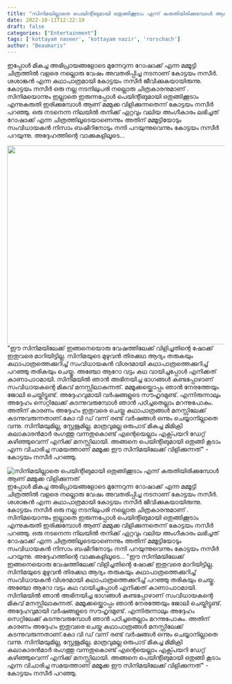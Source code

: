 ```yaml
---
title: "സിനിമയില്ലാതെ പെയിന്റിങുമായി ഒതുങ്ങിക്കൂടാം എന്ന് കരുതിയിരിക്കുമ്പോൾ ആണ് മമ്മുക്ക വിളിക്കുന്നത്"
date: 2022-10-11T12:22:19
draft: false
categories: ["Entertainment"]
tags: ['kottayam naseer', 'kottayam nazir', 'rorschach']
author: "Beaumaris"
---
```


ഇപ്പോൾ മികച്ച അഭിപ്രായങ്ങളോടെ മുന്നേറുന്ന റോഷാക്ക് എന്ന മമ്മൂട്ടി ചിത്രത്തിൽ വളരെ നല്ലൊരു വേഷം അവതരിപ്പിച്ച നടനാണ് കോട്ടയം നസീർ. ശശാങ്കൻ എന്ന കഥാപാത്രമായി കോട്ടയം നസീർ ജീവിക്കുകയായിരുന്നു. കോട്ടയം നസീർ ഒരു നല്ല നടനിലുപരി നല്ലൊരു ചിത്രകാരനുമാണ് . സിനിമയൊന്നും ഇല്ലാതെ ഇരുന്നപ്പോൾ പെയിന്റിങുമായി ഒതുങ്ങിക്കൂടാം എന്നുകരുതി ഇരിക്കുമ്പോൾ ആണ് മമ്മുക്ക വിളിക്കുന്നതെന്ന് കോട്ടയം നസീർ പറഞ്ഞു. ഒരു നടനെന്ന നിലയിൽ തനിക്ക് ഏറ്റവും വലിയ അംഗീകാരം ലഭിച്ചത് റോഷാക്ക് എന്ന ചിത്രത്തിലൂടെയാണെന്നും അതിന് മമ്മൂട്ടിയോടും സംവിധായകൻ നിസാം ബഷീറിനോടും നന്ദി പറയുന്നുവെന്നും കോട്ടയം നസീർ പറയുന്നു. അദ്ദേഹത്തിന്റെ വാക്കുകളിലൂടെ...

<img class=" wp-image-354230 aligncenter" src="https://cdn.boolokam.com/articles/2022/10/fwfrrrrr.jpg" alt="" width="817" height="460" />"ഈ സിനിമയിലേക്ക് ഇങ്ങനെയൊരു വേഷത്തിലേക്ക് വിളിച്ചതിന്റെ ഷോക്ക് ഇതുവരെ മാറിയിട്ടില്ല. സിനിമയുടെ മുഴുവൻ തിരക്കഥ ആദ്യം തരുകയും കഥാപാത്രത്തെക്കുറിച്ച് സംവിധായകൻ വിശദമായി കഥാപാത്രത്തെക്കുറിച്ച് പറഞ്ഞു തരികയും ചെയ്തു. അഞ്ചോ ആറോ വട്ടം കഥ വായിച്ചപ്പോൾ എനിക്കത് കാണാപാഠമായി. സിനിമയിൽ ഞാൻ അഭിനയിച്ച ഭാഗങ്ങൾ കണ്ടപ്പോഴാണ് സംവിധായകന്റെ മികവ് മനസ്സിലാകുന്നത്. മമ്മൂക്കയ്ക്കൊപ്പം ഞാൻ നേരത്തേയും ജോലി ചെയ്തിട്ടുണ്ട്. അദ്ദേഹവുമായി വർഷങ്ങളുടെ സൗഹൃദമുണ്ട്. എന്നിരുന്നാലും അദ്ദേഹം സെറ്റിലേക്ക് കടന്നുവരുമ്പോൾ ഞാൻ പഠിച്ചതെല്ലാം മറന്നുപോകും. അതിന് കാരണം അദ്ദേഹം ഇതുവരെ ചെയ്ത കഥാപാത്രങ്ങൾ മനസ്സിലേക്ക് കടന്നുവരുന്നതാണ്.കോ വി ഡ് വന്ന് രണ്ട് വർഷങ്ങൾ ഒന്നും ചെയ്യാനില്ലാതെ വന്നു. സിനിമയുമില്ല, സ്റ്റേജുമില്ല. മാത്രവുമല്ല ഒരുപാട് മികച്ച മിമിക്രി കലാകാരൻമാർ രംഗത്തു വന്നതുകൊണ്ട് എന്റെയെല്ലാം എക്സ്പയറി ഡേറ്റ് കഴിഞ്ഞുവെന്ന് എനിക്ക് മനസ്സിലായി. അങ്ങനെ പെയിന്റിങുമായി ഒതുങ്ങി കൂടാം എന്ന വിചാരിച്ച സമയത്താണ് മമ്മൂക്ക ഈ സിനിമയിലേക്ക് വിളിക്കുന്നത്" - കോട്ടയം നസീർ പറഞ്ഞു.


![സിനിമയില്ലാതെ പെയിന്റിങുമായി ഒതുങ്ങിക്കൂടാം എന്ന് കരുതിയിരിക്കുമ്പോൾ ആണ് മമ്മുക്ക വിളിക്കുന്നത്](https://cdn.boolokam.com/articles/2022/10/fwfrrrrr.jpg)ഇപ്പോൾ മികച്ച അഭിപ്രായങ്ങളോടെ മുന്നേറുന്ന റോഷാക്ക് എന്ന മമ്മൂട്ടി ചിത്രത്തിൽ വളരെ നല്ലൊരു വേഷം അവതരിപ്പിച്ച നടനാണ് കോട്ടയം നസീർ. ശശാങ്കൻ എന്ന കഥാപാത്രമായി കോട്ടയം നസീർ ജീവിക്കുകയായിരുന്നു. കോട്ടയം നസീർ ഒരു നല്ല നടനിലുപരി നല്ലൊരു ചിത്രകാരനുമാണ് . സിനിമയൊന്നും ഇല്ലാതെ ഇരുന്നപ്പോൾ പെയിന്റിങുമായി ഒതുങ്ങിക്കൂടാം എന്നുകരുതി ഇരിക്കുമ്പോൾ ആണ് മമ്മുക്ക വിളിക്കുന്നതെന്ന് കോട്ടയം നസീർ പറഞ്ഞു. ഒരു നടനെന്ന നിലയിൽ തനിക്ക് ഏറ്റവും വലിയ അംഗീകാരം ലഭിച്ചത് റോഷാക്ക് എന്ന ചിത്രത്തിലൂടെയാണെന്നും അതിന് മമ്മൂട്ടിയോടും സംവിധായകൻ നിസാം ബഷീറിനോടും നന്ദി പറയുന്നുവെന്നും കോട്ടയം നസീർ പറയുന്നു. അദ്ദേഹത്തിന്റെ വാക്കുകളിലൂടെ... "ഈ സിനിമയിലേക്ക് ഇങ്ങനെയൊരു വേഷത്തിലേക്ക് വിളിച്ചതിന്റെ ഷോക്ക് ഇതുവരെ മാറിയിട്ടില്ല. സിനിമയുടെ മുഴുവൻ തിരക്കഥ ആദ്യം തരുകയും കഥാപാത്രത്തെക്കുറിച്ച് സംവിധായകൻ വിശദമായി കഥാപാത്രത്തെക്കുറിച്ച് പറഞ്ഞു തരികയും ചെയ്തു. അഞ്ചോ ആറോ വട്ടം കഥ വായിച്ചപ്പോൾ എനിക്കത് കാണാപാഠമായി. സിനിമയിൽ ഞാൻ അഭിനയിച്ച ഭാഗങ്ങൾ കണ്ടപ്പോഴാണ് സംവിധായകന്റെ മികവ് മനസ്സിലാകുന്നത്. മമ്മൂക്കയ്ക്കൊപ്പം ഞാൻ നേരത്തേയും ജോലി ചെയ്തിട്ടുണ്ട്. അദ്ദേഹവുമായി വർഷങ്ങളുടെ സൗഹൃദമുണ്ട്. എന്നിരുന്നാലും അദ്ദേഹം സെറ്റിലേക്ക് കടന്നുവരുമ്പോൾ ഞാൻ പഠിച്ചതെല്ലാം മറന്നുപോകും. അതിന് കാരണം അദ്ദേഹം ഇതുവരെ ചെയ്ത കഥാപാത്രങ്ങൾ മനസ്സിലേക്ക് കടന്നുവരുന്നതാണ്.കോ വി ഡ് വന്ന് രണ്ട് വർഷങ്ങൾ ഒന്നും ചെയ്യാനില്ലാതെ വന്നു. സിനിമയുമില്ല, സ്റ്റേജുമില്ല. മാത്രവുമല്ല ഒരുപാട് മികച്ച മിമിക്രി കലാകാരൻമാർ രംഗത്തു വന്നതുകൊണ്ട് എന്റെയെല്ലാം എക്സ്പയറി ഡേറ്റ് കഴിഞ്ഞുവെന്ന് എനിക്ക് മനസ്സിലായി. അങ്ങനെ പെയിന്റിങുമായി ഒതുങ്ങി കൂടാം എന്ന വിചാരിച്ച സമയത്താണ് മമ്മൂക്ക ഈ സിനിമയിലേക്ക് വിളിക്കുന്നത്" - കോട്ടയം നസീർ പറഞ്ഞു.

